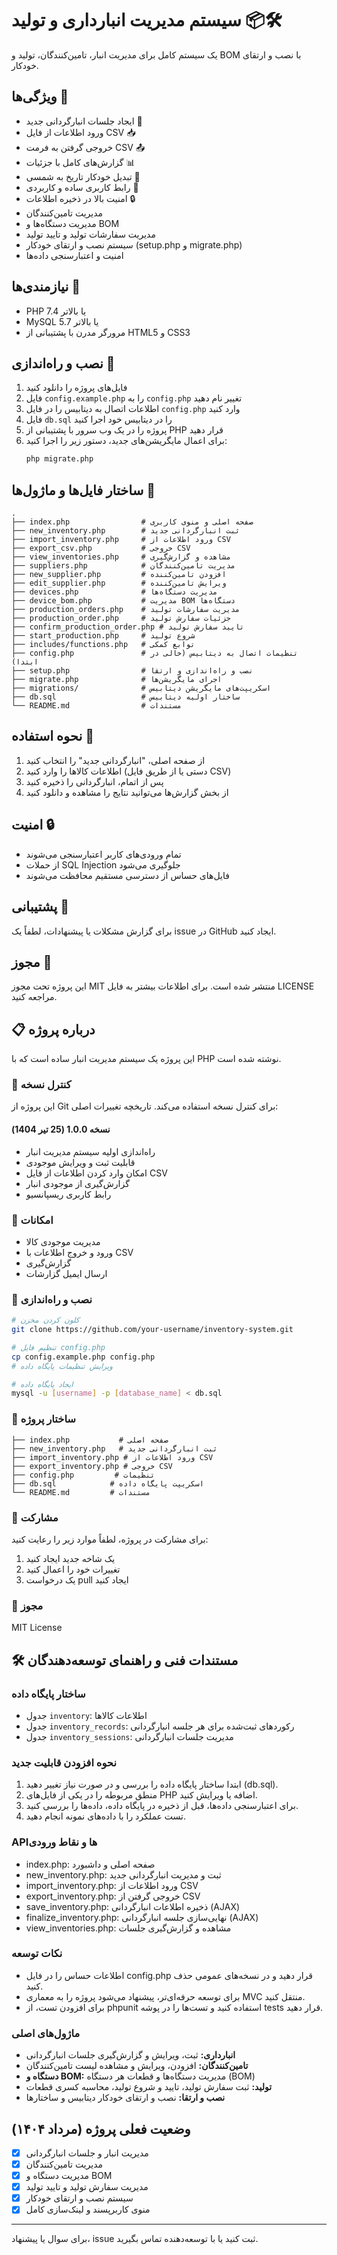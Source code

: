 # سیستم مدیریت انبارداری و تولید 📦🛠️

یک سیستم کامل برای مدیریت انبار، تامین‌کنندگان، تولید و BOM با نصب و ارتقای خودکار.

## ویژگی‌ها 🌟

- ایجاد جلسات انبارگردانی جدید 📝
- ورود اطلاعات از فایل CSV 📥
- خروجی گرفتن به فرمت CSV 📤
- گزارش‌های کامل با جزئیات 📊
- تبدیل خودکار تاریخ به شمسی 📅
- رابط کاربری ساده و کاربردی 🎯
- امنیت بالا در ذخیره اطلاعات 🔒
- مدیریت تامین‌کنندگان
- مدیریت دستگاه‌ها و BOM
- مدیریت سفارشات تولید و تایید تولید
- سیستم نصب و ارتقای خودکار (setup.php و migrate.php)
- امنیت و اعتبارسنجی داده‌ها

## نیازمندی‌ها 🔧

- PHP 7.4 یا بالاتر
- MySQL 5.7 یا بالاتر
- مرورگر مدرن با پشتیبانی از HTML5 و CSS3

## نصب و راه‌اندازی 🚀

1. فایل‌های پروژه را دانلود کنید
2. فایل `config.example.php` را به `config.php` تغییر نام دهید
3. اطلاعات اتصال به دیتابیس را در فایل `config.php` وارد کنید
4. فایل `db.sql` را در دیتابیس خود اجرا کنید
5. پروژه را در یک وب سرور با پشتیبانی از PHP قرار دهید
6. برای اعمال مایگریشن‌های جدید، دستور زیر را اجرا کنید:
   ```bash
   php migrate.php
   ```

## ساختار فایل‌ها و ماژول‌ها 📁

```
.
├── index.php                # صفحه اصلی و منوی کاربری
├── new_inventory.php        # ثبت انبارگردانی جدید
├── import_inventory.php     # ورود اطلاعات از CSV
├── export_csv.php           # خروجی CSV
├── view_inventories.php     # مشاهده و گزارش‌گیری
├── suppliers.php            # مدیریت تامین‌کنندگان
├── new_supplier.php         # افزودن تامین‌کننده
├── edit_supplier.php        # ویرایش تامین‌کننده
├── devices.php              # مدیریت دستگاه‌ها
├── device_bom.php           # مدیریت BOM دستگاه‌ها
├── production_orders.php    # مدیریت سفارشات تولید
├── production_order.php     # جزئیات سفارش تولید
├── confirm_production_order.php # تایید سفارش تولید
├── start_production.php     # شروع تولید
├── includes/functions.php   # توابع کمکی
├── config.php               # تنظیمات اتصال به دیتابیس (خالی در ابتدا)
├── setup.php                # نصب و راه‌اندازی و ارتقا
├── migrate.php              # اجرای مایگریشن‌ها
├── migrations/              # اسکریپت‌های مایگریشن دیتابیس
├── db.sql                   # ساختار اولیه دیتابیس
└── README.md                # مستندات
```

## نحوه استفاده 📖

1. از صفحه اصلی، "انبارگردانی جدید" را انتخاب کنید
2. اطلاعات کالاها را وارد کنید (دستی یا از طریق فایل CSV)
3. پس از اتمام، انبارگردانی را ذخیره کنید
4. از بخش گزارش‌ها می‌توانید نتایج را مشاهده و دانلود کنید

## امنیت 🔒

- تمام ورودی‌های کاربر اعتبارسنجی می‌شوند
- از حملات SQL Injection جلوگیری می‌شود
- فایل‌های حساس از دسترسی مستقیم محافظت می‌شوند

## پشتیبانی 💬

برای گزارش مشکلات یا پیشنهادات، لطفاً یک issue در GitHub ایجاد کنید.

## مجوز 📜

این پروژه تحت مجوز MIT منتشر شده است. برای اطلاعات بیشتر به فایل LICENSE مراجعه کنید.

## 📋 درباره پروژه
این پروژه یک سیستم مدیریت انبار ساده است که با PHP نوشته شده است.

### 🔄 کنترل نسخه
این پروژه از Git برای کنترل نسخه استفاده می‌کند. تاریخچه تغییرات اصلی:

#### نسخه 1.0.0 (25 تیر 1404)
- راه‌اندازی اولیه سیستم مدیریت انبار
- قابلیت ثبت و ویرایش موجودی
- امکان وارد کردن اطلاعات از فایل CSV
- گزارش‌گیری از موجودی انبار
- رابط کاربری ریسپانسیو

### 🚀 امکانات
- مدیریت موجودی کالا
- ورود و خروج اطلاعات با CSV
- گزارش‌گیری
- ارسال ایمیل گزارشات

### 🔧 نصب و راه‌اندازی
```bash
# کلون کردن مخزن
git clone https://github.com/your-username/inventory-system.git

# تنظیم فایل config.php
cp config.example.php config.php
# ویرایش تنظیمات پایگاه داده

# ایجاد پایگاه داده
mysql -u [username] -p [database_name] < db.sql
```

### 📝 ساختار پروژه
```
├── index.php           # صفحه اصلی
├── new_inventory.php   # ثبت انبارگردانی جدید
├── import_inventory.php # ورود اطلاعات از CSV
├── export_inventory.php # خروجی CSV
├── config.php         # تنظیمات
├── db.sql            # اسکریپت پایگاه داده
└── README.md         # مستندات
```

### 👥 مشارکت
برای مشارکت در پروژه، لطفاً موارد زیر را رعایت کنید:
1. یک شاخه جدید ایجاد کنید
2. تغییرات خود را اعمال کنید
3. یک درخواست pull ایجاد کنید

### 📄 مجوز
MIT License

## 🛠 مستندات فنی و راهنمای توسعه‌دهندگان

### ساختار پایگاه داده
- جدول `inventory`: اطلاعات کالاها
- جدول `inventory_records`: رکوردهای ثبت‌شده برای هر جلسه انبارگردانی
- جدول `inventory_sessions`: مدیریت جلسات انبارگردانی

### نحوه افزودن قابلیت جدید
1. ابتدا ساختار پایگاه داده را بررسی و در صورت نیاز تغییر دهید (db.sql).
2. منطق مربوطه را در یکی از فایل‌های PHP اضافه یا ویرایش کنید.
3. برای اعتبارسنجی داده‌ها، قبل از ذخیره در پایگاه داده، داده‌ها را بررسی کنید.
4. تست عملکرد را با داده‌های نمونه انجام دهید.

### APIها و نقاط ورودی
- index.php: صفحه اصلی و داشبورد
- new_inventory.php: ثبت و مدیریت انبارگردانی جدید
- import_inventory.php: ورود اطلاعات از CSV
- export_inventory.php: خروجی گرفتن از CSV
- save_inventory.php: ذخیره اطلاعات انبارگردانی (AJAX)
- finalize_inventory.php: نهایی‌سازی جلسه انبارگردانی (AJAX)
- view_inventories.php: مشاهده و گزارش‌گیری جلسات

### نکات توسعه
- اطلاعات حساس را در فایل config.php قرار دهید و در نسخه‌های عمومی حذف کنید.
- برای توسعه حرفه‌ای‌تر، پیشنهاد می‌شود پروژه را به معماری MVC منتقل کنید.
- برای افزودن تست، از phpunit استفاده کنید و تست‌ها را در پوشه tests قرار دهید.

### ماژول‌های اصلی
- **انبارداری:** ثبت، ویرایش و گزارش‌گیری جلسات انبارگردانی
- **تامین‌کنندگان:** افزودن، ویرایش و مشاهده لیست تامین‌کنندگان
- **دستگاه و BOM:** مدیریت دستگاه‌ها و قطعات هر دستگاه (BOM)
- **تولید:** ثبت سفارش تولید، تایید و شروع تولید، محاسبه کسری قطعات
- **نصب و ارتقا:** نصب و ارتقای خودکار دیتابیس و ساختارها

## وضعیت فعلی پروژه (مرداد ۱۴۰۴)
- [x] مدیریت انبار و جلسات انبارگردانی
- [x] مدیریت تامین‌کنندگان
- [x] مدیریت دستگاه و BOM
- [x] مدیریت سفارش تولید و تایید تولید
- [x] سیستم نصب و ارتقای خودکار
- [x] منوی کاربرپسند و لینک‌سازی کامل

---

برای سوال یا پیشنهاد، issue ثبت کنید یا با توسعه‌دهنده تماس بگیرید.